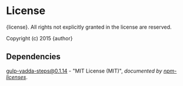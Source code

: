 # License

{license}. All rights not explicitly granted in the license are reserved.

Copyright (c) 2015 {author}

## Dependencies
[gulp-yadda-steps@0.1.14](&quot;https://github.com/Cellarise/gulp-yadda-steps&quot;) - &quot;MIT License (MIT)&quot;, 
*documented by [npm-licenses](http://github.com/AceMetrix/npm-license.git)*.